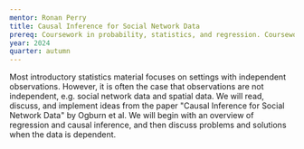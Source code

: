 ```yaml
---
mentor: Ronan Perry
title: Causal Inference for Social Network Data
prereq: Coursework in probability, statistics, and regression. Coursework related to causal inference is helpful but not necessary.
year: 2024
quarter: autumn
---
```


Most introductory statistics material focuses on settings with independent observations. However, it is often the case that observations are not independent, e.g. social network data and spatial data. We will read, discuss, and implement ideas from the paper "Causal Inference for Social Network Data" by Ogburn et al. We will begin with an overview of regression and causal inference, and then discuss problems and solutions when the data is dependent.